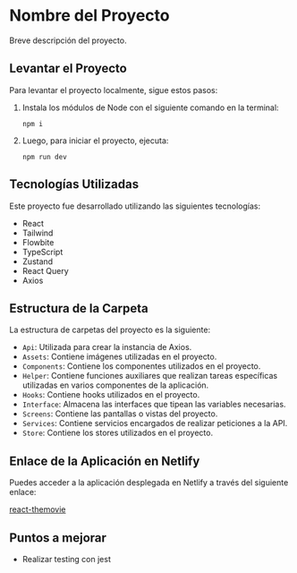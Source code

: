 # Nombre del Proyecto

Breve descripción del proyecto.

## Levantar el Proyecto

Para levantar el proyecto localmente, sigue estos pasos:

1. Instala los módulos de Node con el siguiente comando en la terminal:

    ```
    npm i
    ```

2. Luego, para iniciar el proyecto, ejecuta:

    ```
    npm run dev
    ```

## Tecnologías Utilizadas

Este proyecto fue desarrollado utilizando las siguientes tecnologías:

- React
- Tailwind
- Flowbite
- TypeScript
- Zustand
- React Query
- Axios

## Estructura de la Carpeta

La estructura de carpetas del proyecto es la siguiente:

- `Api`: Utilizada para crear la instancia de Axios.
- `Assets`: Contiene imágenes utilizadas en el proyecto.
- `Components`: Contiene los componentes utilizados en el proyecto.
- `Helper`: Contiene funciones auxiliares que realizan tareas específicas utilizadas en varios componentes de la aplicación.
- `Hooks`: Contiene hooks utilizados en el proyecto.
- `Interface`: Almacena las interfaces que tipean las variables necesarias.
- `Screens`: Contiene las pantallas o vistas del proyecto.
- `Services`: Contiene servicios encargados de realizar peticiones a la API.
- `Store`: Contiene los stores utilizados en el proyecto.

## Enlace de la Aplicación en Netlify

Puedes acceder a la aplicación desplegada en Netlify a través del siguiente enlace:

[react-themovie](https://main--react-themovie.netlify.app/favorites)

## Puntos a mejorar
- Realizar testing con jest